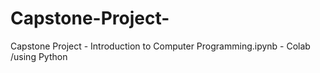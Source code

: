 # Capstone-Project-
 Capstone Project - Introduction to Computer Programming.ipynb - Colab /using Python
